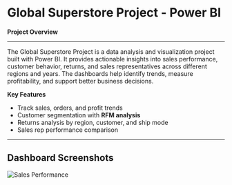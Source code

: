 # **Global Superstore Project - Power BI** 

**Project Overview**
___
The Global Superstore Project is a data analysis and visualization project built with Power BI.
It provides actionable insights into sales performance, customer behavior, returns, and sales representatives across different regions and years.
The dashboards help identify trends, measure profitability, and support better business decisions.

**Key Features**
- Track sales, orders, and profit trends  
- Customer segmentation with **RFM analysis**  
- Returns analysis by region, customer, and ship mode  
- Sales rep performance comparison
___
## Dashboard Screenshots
![Sales Performance](screenshots/sales.png)

